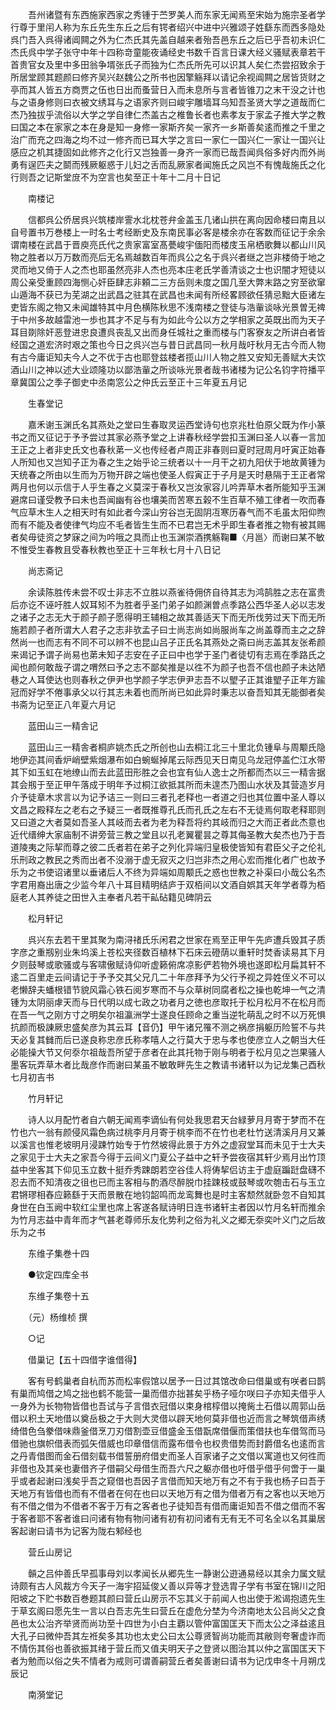 <!-- { "loadSidebar": true } -->
　　吾州诸暨有东西施家西家之秀锺于苎罗美人而东家无闻焉至宋始为施宗圣者学行尊于里闬人称为东丘先生东丘之后有锷者绍兴中进中兴雅颂子姓繇东而西多隐处呉门吾入呉得诸阊闗之外为仁杰氏其先盖自越来者殆吾邑东丘之后已乎吾初未识仁杰氏呉中学子张守中年十四称竒童能夜诵经史书数千百言日课大经义骚赋表章若干首贵官女及里中多田翁争壻张氏子而独为仁杰氏所先可以识其人矣仁杰尝招致余于所居堂顾其题颜曰修齐吴兴赵魏公之所书也因擎觞拜以请记余视阊闗之居皆货财之亭而其人皆五方商贾之伍也日出而蚤营日入而未息所与言者皆锥刀之末干没之计也与之语身修则曰衣被文绣耳与之语家齐则曰峻宇雕墙耳乌知吾圣贤大学之道哉而仁杰乃独拔乎流俗以大学之学自律仁杰盖古之椎鲁长者也素孝友于家孟子推大学之教曰国之本在家家之本在身是知一身修一家斯齐矣一家齐一乡斯善矣逺而推之千里之治广而充之四海之均不过一修齐而已耳大学之言曰一家仁一国兴仁一家让一国兴让感应之机其捷固如此修齐之化行又岂独善一身齐一家而已哉吾闻呉俗多好内而外尚勇有逞匹夫之鬬而残厥躯惑于儿妇之舌而乱厥家者闻施氏之风岂不有愧哉施氏之化行则吾之记斯堂庻不为空言也矣至正十年十二月十日记

　　南楼记

　　信都呉公侨居呉兴筑楼岸霅水北枕苍弁金盖玉几诸山拱在离向因命楼曰南且以自号置书万巻楼上一时名士考经断史及东南民事必客是楼余亦在客数而征记于余余谓南楼在武昌于晋庾亮氏代之贵家富室髙甍峻宇偭阳而楼庋玉帛栖歌舞以都山川风物之胜者以万万数而亮后无名焉越数百年而呉公之名于呉兴者继之岂非楼倚于地之灵而地又倚于人之杰也耶虽然亮非人杰也亮本庄老氏学善清谈之士也识闇才短徒以周公亲受重顾四海恻心奸臣肆志非頼二三方岳则未度之国几至大弊末路之穷至欲窜山遁海不获已为芜湖之出武昌之驻其在武昌也未闻有所经畧顾欲任猜忌黜大臣诸左吏皆东阁之物又未闻雄特其中月色横陈秋思不浅南楼之登徒与浩軰谈咏光景曽无禆于中州多故越雷池一歩也其才不足与有为如此今公以方之学相家之英既出而为天子耳目剟除奸恶登进忠良遭呉丧乱又出而身任城社之重而楼与门客寮友之所讲白者皆经国之道宏济时艰之策也今日之呉兴岂与昔日武昌同一秋月哉吁秋月无古今而人物有古今庸讵知夫今人之不优于古也耶登兹楼者揽山川人物之胜又安知无善赋大夫饮酒山川之神以述大业颂隆功以鄙浩軰之所谈咏光景者哉书诸楼为记公名钧字符播平章冀国公之季子御史中丞南窓公之仲氏云至正十三年夏五月记

　　生春堂记

　　嘉禾谢玉渊氏名其燕处之堂曰生春取灵运西堂诗句也京兆杜伯原父既为作小篆书之而又征记于予予尝过其家必燕予堂之上讲春秋经学尝扣玉渊曰圣人以春一言加王正之上者非史氏文也春秋苐一义也传经者卢周正非春则曰夏时冠周月吁寅正始春人所知也又岂知子正为春之生之始乎论三统者以十一月干之初九阳伏于地故黄锺为天统春之所由以生而为万物开辟之端也使圣人假寅正于子月是天时悬隔于王正者常两月也何以示信于人乎生春之义莫深于春秋又岂汝家容儿吟弄草木者所能知乎玉渊避席曰谨受教予曰未也吾闻幽有谷也壤美而苦寒五榖不生百草不殖工律者一吹而春气应草木生人之相天时有如此者今深山穷谷岂无固阴冱寒历春气而不毛虽太阳仰煦而有不能及者使律气均应不毛者皆生生而不已君岂无术乎即生春者推之物有被其赐者矣毋徒资之梦寐之间为吟哦之具而止也玉渊崇酒携觞鞠■〈月邕〉而谢曰某不敏不惟受生春教且受春秋教也至正十三年秋七月十八日记

　　尚志斋记

　　余读陈胜传未尝不叹士非志不立胜以燕雀待佣侪自待其志为鸿鹄胜之志在富贵后亦讫不诬吁胜人奴耳矧不为胜者乎圣门弟子如颜渊曽点季路公西华圣人必以志发之诸子之志无大于颜子颜子愿得明王辅相之故其善适天下而无所伐劳过天下而无所施若颜子者所谓大人君子之志非欤孟子曰士尚志尚如尚服尚车之尚盖尊而主之之辞然尚一也而志有不同不可以辨不也昆山吕子正氏名其燕处之斋曰尚志盖其友张希颜来谒记予谓子尚易也苐未知子志安在子正曰中也学于圣门者徒切有志焉在季路氏之闻也颜何敢哉子谓之喟然曰予之志不鄙矣推是以徃不为颜子也吾不信也颜子未达陋巷之人耳使达也则春秋之伊尹也学颜子学志伊尹志吾不以朢子正其谁朢子正年方踰冠而好学不倦事承父以行其志未着也而所尚已如此异时秉志以奋吾知其无能御者矣书斋为记至正八年夏六月记

　　蓝田山三一精舎记

　　蓝田山三一精舎者桐庐姚杰氏之所创也山去桐江北三十里北负锺阜与周颙氏隐地伊迩其间香炉峭壁紫烟瀑布如白蜿蜒掉尾云际西见天日南见乌龙冠停盖伫江水带其下如玉虹在地缭山而去此蓝田形胜之会也宜有仙人逸士之所都而杰以三一精舎据其会剏于至正甲午落成于明年予过桐江欲抵其所而未遑杰乃图山水状及其营造岁月介予徒章木求言以为记予诘三一则曰三者孔老释也一者道之归也其位置中圣人尊以文昌之殿释左之老右之予疑三一者既推尊孔氏而孔氏之左右不无徒焉何取老释耶则又曰道之大者莫如吾圣人其岐而去者为老为释吾将约其岐而归之大而正者此杰意也近代缙绅大家庙制不讲旁营三教之堂且以孔老翼瞿昙之尊其侮圣教大矣杰也乃于吾道陵夷之际挈而尊之彼二氏者若在弟子之列化异端归皇极使皆知有君臣父子之伦礼乐刑政之教民之秀而出者不没溺于虚无寂灭之归岂非杰之用心宏而推化者广也故予乐为之书使诏诸里以垂诸后人不终为异端如周颙氏之惑也世教之补渠曰小哉公名杰字君用裔出唐之少监今年八十耳目精明结庐于双栢间以文酒自娯其天年学者尊为栢庭老人其养徒之田世入主奉者凡若干畆砧籍见碑阴云

　　松月轩记

　　呉兴东去若干里其聚为南浔禇氏乐闲君之世家在焉至正甲午先庐遭兵毁其子质字彦之重剏别业朱坞溪上苍松夹径数百植林下石床云磴荫以重轩时焚香读易其下月夕则鼓琴或歌骚或与客啸傲赋诗仰听虚籁俯席凉影俨若物外境也遂即松月扁其轩不逺二百里走云间请记于予予交其父兄几二十年彦拜予为父行予视之异姓侄义不可以老懒辞夫蟠根错节貌风霜心铁石阅岁寒而不与众草树同腐者松之操也乾坤一气之清锺为太阴丽虖天而与日代明以成七政之功者月之徳也彦取托于松月松月不在松月而在吾一气之刚方寸之明矣尔祖瀛洲学士遂良任顾命之重当逆牝萌乱之时不以万死惧抗颜而极諌厥忠盛矣彦为其云耳【音仍】甲午诸兄罹不测之祸彦捐躯历险誓不与共天必复其雠而后已遂良称忠彦氏称孝嘻人之行莫大于忠与孝也使彦立人之朝当大任必能操大节又何沗尔祖哉吾所望于彦者在此其托物于刚与明者于松月见之岂果骚人墨客玩弄草木者比哉彦作而谢曰某虽不敏敢畔先生之教请书诸轩以为记龙集己酉秋七月初吉书

　　竹月轩记

　　诗人以月配竹者自六朝无闻焉李谪仙有何处我思君天台緑萝月月寄于梦而不在竹也六一翁有颜侵风霜色病过桃李月月寄于桃李而不在竹也老杜竹送清溪月月又兼以溪言也惟老坡明月浸踈竹始专于竹然坡得此景于方外之虚寂堂耳而未见于士大夫之家见于士大夫之家吾今得于云间义门夏公子益中之轩予尝夜宿其轩少焉月出竹顶益中坐客其下仰见玉立数十挺乔秀踈朗若空谷佳人将俦挈侣访主于虚庭蹁跹盘礴不忍去而不知清夜之徂也已而主客相与酌酒尽醉脱巾挂踈枝或鼓琴或吹匏击石与玉立君锵璆相舂应籁繇于天而景散在地钧韶鸣而龙鸾舞也是时主客颓然就卧忽不自知其身世在白玉阙中软红尘里也席上客遂各赋诗明日连书诸轩主者因以竹月名轩而推余为竹月志益中青年而才气甚老尊师乐友化势利之俗为礼义之郷无沗奕叶义门之后故乐为之书

　　东维子集巻十四

　　●钦定四库全书

　　东维子集卷十五

　　（元）杨维桢 撰

　　○记

　　借巢记【五十四借字谁借得】

　　客有号鹤巢者自杭而苏而松率假馆以居予一日过其馆改命曰借巢或有咲者曰鹊有巢而鸠借之鸠之拙也鹤不能营一巢而借亦拙甚矣乎杨子哑尔咲曰子亦知夫借乎人一身外为长物物皆借也吾试与子言借衣冠借以束身棺椁借以掩胔土石借以周郭山岳借以积土天地借以奠岳极之于大则大灵借以辟天地何莫非借也近而言之琴筑借声绣绮借色刍豢借味鼎釜借烹刀刃借割壶豆借盛金玉借翫席借偃而策借扶也车借驾而马借驰也旗帜借表而弧矢借威也印章借信而露布借令也权贵借势而封爵借名也逺而言之丹青借图而金石借刻载书借誓册府借史而圣人百家诸子之文借以寓道也又何徃而非借也及其亲也妻借齐子借嗣父母借生而吾六尺之躯亦借也吁借乎借乎何啻于一巢乎或者起谢曰浅矣乎吾之窥借也吾因子言借而知天地万有之不有于我也杨子曰吾于天地万有皆借也而有不借者在何在也曰以天地万有之借为借者万有之客也以天地万有不借之借为不借者不客于万有之客者也子徒知吾有借而庸讵知吾不借之借而不客于客者耶不客者谁曰问诸有物有物问诸有初有初问诸有无有无不可名全以名其巢居客起谢曰请书为记客为陇右邾经也

　　营丘山房记

　　贑之吕仲善氏早孤事母刘以孝闻长从郷先生一静谢公逰通易经以其余力属文赋诗颇有古人风裁方今天子一海宇招延俊乂善以异等才登选胄子学有书室在锦川之阳阳坡之下贮书数百巻题其颜曰营丘山房示不忘其义于前闻人也出使于淞谒抱遗先生于草玄阁曰愿先生一言以白吾志先生曰营丘在虚危分埜为今济南地太公吕尚父之食邑也太公治齐举贤而尚功至十四世为小白主覇以管仲富国匡天下而太公之泽益逺且大孔子曰微仲吾其左袵矣多其功也太史公曰太公尊贤智尚功能而其敝则夸奢虚诈而不情伤其俗也善欲振其绪于营丘而又值夫明天子之登贤以图治其以仲之富国匡天下者为勉而以俗之失不情者为戒则可谓善嗣营丘者矣善谢曰请书为记戊申冬十月朔戊辰记

　　南漪堂记

